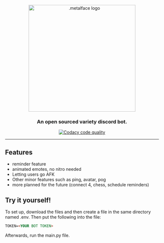 <p align="center">
   <img src="https://i.imgur.com/pjqSS5A.png" width="350" alt=".metalface logo">
</p>
<h3 align="center">
   An open sourced variety discord bot.
</h3>
<p align="center">
<!--   <a href="https://ci.appveyor.com/project/fmbotdiscord/fmbot"><img src="https://ci.appveyor.com/api/projects/status/wy7md66rtm8ov1ej?svg=true" alt="Build status"></a> -->
  <a href="https://app.codacy.com/gh/piroozb/metalface/dashboard?branch=main"><img src="https://app.codacy.com/project/badge/Grade/8e480ce5875a4cbc8a126a8dd706c561" alt="Codacy code quality"/></a>
<!--   <a href="https://top.gg/bot/356268235697553409"><img src="https://top.gg/api/widget/status/356268235697553409.svg?noavatar=true" alt="Discord bot status"></a>
  <a href="https://top.gg/bot/356268235697553409"><img src="https://top.gg/api/widget/servers/356268235697553409.svg?noavatar=true" alt="Discord bot server amount"></a> -->
</p>
<hr />

<!-- [Click here to add the bot to your server](http://invite.fmbot.xyz/). -->

## Features
-   reminder feature
-   animated emotes, no nitro needed
-   Letting users go AFK
-   Other minor features such as ping, avatar, pog
-   more planned for the future (connect 4, chess, schedule reminders)

## Try it yourself!
To set up, download the files and then create a file in the same directory
named .env. Then put the following into the file:

```markdown
TOKEN=<YOUR BOT TOKEN>
```
Afterwards, run the main.py file.
